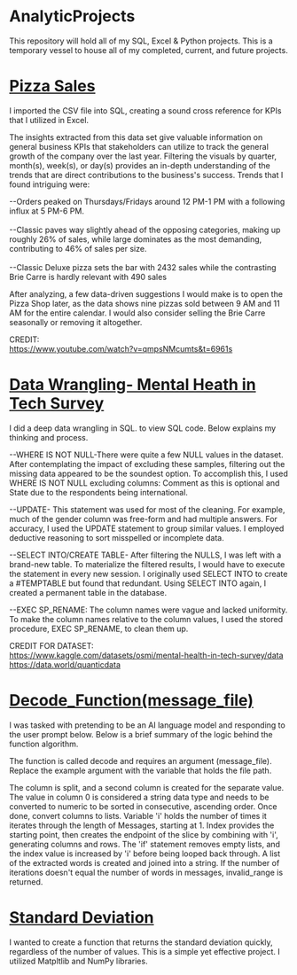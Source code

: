 # AnalyticProjects
This repository will hold all of my SQL, Excel &amp; Python projects. This is a temporary vessel to house all of my completed, current, and future projects.

# [Pizza Sales](https://github.com/AntujuanetteAnalytics/AnalyticProjects/commit/482e69d146c1a1098964aa293af66acd63f0bfff) 
I imported the CSV file into SQL, creating a sound cross reference for KPIs that I utilized in Excel.

The insights extracted from this data set give valuable information on general business KPIs that stakeholders can utilize to track the general growth of the company over the last year. Filtering the visuals by quarter, month(s), week(s), or day(s) provides an in-depth understanding of the trends that are direct contributions to the business's success. Trends that I found intriguing were:

--Orders peaked on Thursdays/Fridays around 12 PM-1 PM with a following influx at 5 PM-6 PM.<br />  
--Classic paves way slightly ahead of the opposing categories, making up roughly 26% of sales, while large dominates as the most demanding, contributing to 46% of sales per size.<br />  
--Classic Deluxe pizza sets the bar with 2432 sales while the contrasting Brie Carre is hardly relevant with 490 sales <br />  

After analyzing, a few data-driven suggestions I would make is to open the Pizza Shop later, as the data shows nine pizzas sold between 9 AM and 11 AM for the entire calendar. I would also consider selling the Brie Carre seasonally or removing it altogether.<br /> 

CREDIT:<br /> 
https://www.youtube.com/watch?v=qmpsNMcumts&t=6961s

# [Data Wrangling- Mental Heath in Tech Survey](https://github.com/AntujuanetteAnalytics/AnalyticProjects/blob/main/Mental_Health_Tech_Survey.sql)

I did a deep data wrangling in SQL. to view SQL code. Below explains my thinking and process.<br />  

--WHERE IS NOT NULL-There were quite a few NULL values in the dataset. After contemplating the impact of excluding these samples, filtering out the missing data appeared to be the soundest option. To accomplish this, I used WHERE IS NOT NULL excluding columns: Comment as this is optional and State due to the respondents being international.<br />  

--UPDATE- This statement was used for most of the cleaning. For example, much of the gender column was free-form and had multiple answers. For accuracy, I used the UPDATE statement to group similar values. I employed deductive reasoning to sort misspelled or incomplete data.<br />  

--SELECT INTO/CREATE TABLE- After filtering the NULLS, I was left with a brand-new table. To materialize the filtered results, I would have to execute the statement in every new session. I originally used SELECT INTO to create a #TEMPTABLE but found that redundant. Using SELECT INTO again, I created a permanent table in the database.<br />  

--EXEC SP_RENAME: The column names were vague and lacked uniformity. To make the column names relative to the column values, I used the stored procedure, EXEC SP_RENAME, to clean them up.<br />  

CREDIT FOR DATASET:<br /> 
https://www.kaggle.com/datasets/osmi/mental-health-in-tech-survey/data<br /> 
https://data.world/quanticdata

# [Decode_Function(message_file)](https://github.com/AntujuanetteAnalytics/AnalyticProjects/blob/main/def%20decode.pyhttps://github.com/AntujuanetteAnalytics/AnalyticProjects/blob/main/Def%20decode%20message)
I was tasked with pretending to be an AI language model and responding to the user prompt below. Below is a brief summary of the logic behind the function algorithm.

The function is called decode and requires an argument (message_file). Replace the example argument with the variable that holds the file path. 

The column is split, and a second column is created for the separate value. The value in column 0 is considered a string data type and needs to be converted to numeric to be sorted in consecutive, ascending order. Once done, convert columns to lists.  Variable 'i' holds the number of times it iterates through the length of Messages, starting at 1. Index provides the starting point, then creates the endpoint of the slice by combining with 'i', generating columns and rows. The 'if' statement removes empty lists, and the index value is increased by 'i' before being looped back through. A list of the extracted words is created and joined into a string. If the number of iterations doesn't equal the number of words in messages, invalid_range is returned.

# [Standard Deviation](https://github.com/AntujuanetteAnalytics/AnalyticProjects/blob/main/Standard_Deviation_Function.py)
I wanted to create a function that returns the standard deviation quickly, regardless of the number of values. This is a simple yet effective project. I utilized Matpltlib and NumPy libraries. 
